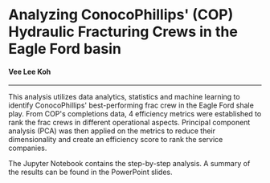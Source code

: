 # Analyzing ConocoPhillips' (COP) Hydraulic Fracturing Crews in the Eagle Ford basin
#### Vee Lee Koh
---
This analysis utilizes data analytics, statistics and machine learning to identify ConocoPhillips' best-performing frac crew in the Eagle Ford shale play. From COP's completions data, 4 efficiency metrics were established to rank the frac crews in different operational aspects. Principal component analysis (PCA) was then applied on the metrics to reduce their dimensionality and create an efficiency score to rank the service companies.

The Jupyter Notebook contains the step-by-step analysis. A summary of the results can be found in the PowerPoint slides. 
